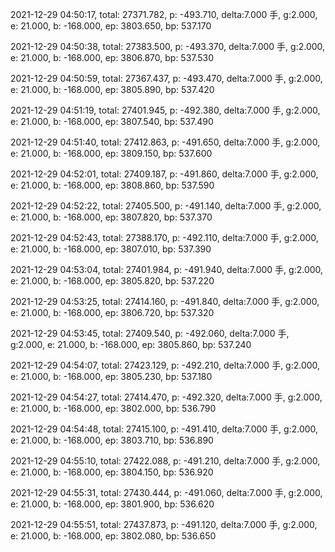 2021-12-29 04:50:17, total: 27371.782, p: -493.710, delta:7.000 手, g:2.000, e: 21.000, b: -168.000, ep: 3803.650, bp: 537.170

2021-12-29 04:50:38, total: 27383.500, p: -493.370, delta:7.000 手, g:2.000, e: 21.000, b: -168.000, ep: 3806.870, bp: 537.530

2021-12-29 04:50:59, total: 27367.437, p: -493.470, delta:7.000 手, g:2.000, e: 21.000, b: -168.000, ep: 3805.890, bp: 537.420

2021-12-29 04:51:19, total: 27401.945, p: -492.380, delta:7.000 手, g:2.000, e: 21.000, b: -168.000, ep: 3807.540, bp: 537.490

2021-12-29 04:51:40, total: 27412.863, p: -491.650, delta:7.000 手, g:2.000, e: 21.000, b: -168.000, ep: 3809.150, bp: 537.600

2021-12-29 04:52:01, total: 27409.187, p: -491.860, delta:7.000 手, g:2.000, e: 21.000, b: -168.000, ep: 3808.860, bp: 537.590

2021-12-29 04:52:22, total: 27405.500, p: -491.140, delta:7.000 手, g:2.000, e: 21.000, b: -168.000, ep: 3807.820, bp: 537.370

2021-12-29 04:52:43, total: 27388.170, p: -492.110, delta:7.000 手, g:2.000, e: 21.000, b: -168.000, ep: 3807.010, bp: 537.390

2021-12-29 04:53:04, total: 27401.984, p: -491.940, delta:7.000 手, g:2.000, e: 21.000, b: -168.000, ep: 3805.820, bp: 537.220

2021-12-29 04:53:25, total: 27414.160, p: -491.840, delta:7.000 手, g:2.000, e: 21.000, b: -168.000, ep: 3806.720, bp: 537.320

2021-12-29 04:53:45, total: 27409.540, p: -492.060, delta:7.000 手, g:2.000, e: 21.000, b: -168.000, ep: 3805.860, bp: 537.240

2021-12-29 04:54:07, total: 27423.129, p: -492.210, delta:7.000 手, g:2.000, e: 21.000, b: -168.000, ep: 3805.230, bp: 537.180

2021-12-29 04:54:27, total: 27414.470, p: -492.320, delta:7.000 手, g:2.000, e: 21.000, b: -168.000, ep: 3802.000, bp: 536.790

2021-12-29 04:54:48, total: 27415.100, p: -491.410, delta:7.000 手, g:2.000, e: 21.000, b: -168.000, ep: 3803.710, bp: 536.890

2021-12-29 04:55:10, total: 27422.088, p: -491.210, delta:7.000 手, g:2.000, e: 21.000, b: -168.000, ep: 3804.150, bp: 536.920

2021-12-29 04:55:31, total: 27430.444, p: -491.060, delta:7.000 手, g:2.000, e: 21.000, b: -168.000, ep: 3801.900, bp: 536.620

2021-12-29 04:55:51, total: 27437.873, p: -491.120, delta:7.000 手, g:2.000, e: 21.000, b: -168.000, ep: 3802.080, bp: 536.650